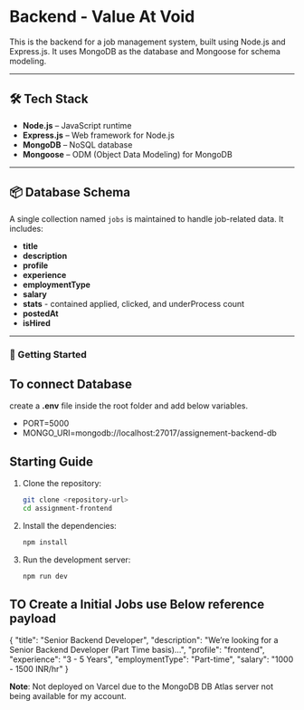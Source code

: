 # Backend - Value At Void

This is the backend for a job management system, built using Node.js and Express.js. It uses MongoDB as the database and Mongoose for schema modeling.

---

## 🛠️ Tech Stack

- **Node.js** – JavaScript runtime
- **Express.js** – Web framework for Node.js
- **MongoDB** – NoSQL database
- **Mongoose** – ODM (Object Data Modeling) for MongoDB

---

## 📦 Database Schema

A single collection named `jobs` is maintained to handle job-related data. It includes:

- **title**
- **description**
- **profile**
- **experience**
- **employmentType**
- **salary**
- **stats** - contained applied, clicked, and underProcess count
- **postedAt**
- **isHired**

---

### 🚀 Getting Started

## To connect Database 

create a **.env** file inside the root folder and add below variables.

- PORT=5000
- MONGO_URI=mongodb://localhost:27017/assignement-backend-db

## Starting Guide

1. Clone the repository:
   ```bash
   git clone <repository-url>
   cd assignment-frontend

2. Install the dependencies:
   ```bash
   npm install

4. Run the development server:
   ```bash
   npm run dev


## TO Create a Initial Jobs use Below reference payload 

{
  "title": "Senior Backend Developer",
  "description": "We’re looking for a Senior Backend Developer (Part Time basis)...",
  "profile": "frontend",
  "experience": "3 - 5 Years",
  "employmentType": "Part-time",
  "salary": "1000 - 1500 INR/hr"
}


**Note**: Not deployed on Varcel due to the MongoDB DB Atlas server not being available for my account.
